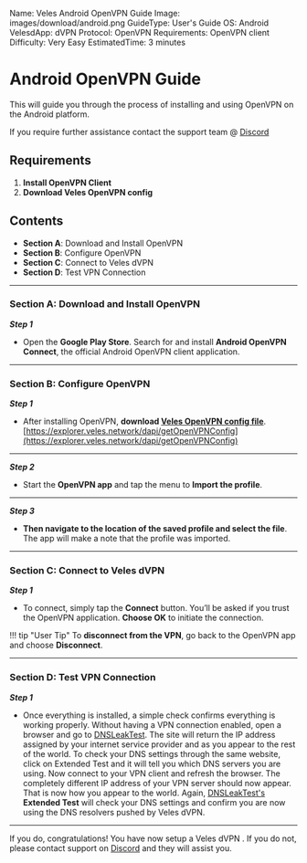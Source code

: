Name:               Veles Android OpenVPN Guide
Image:              images/download/android.png
GuideType:          User's Guide
OS:                 Android
VelesdApp:          dVPN
Protocol:           OpenVPN
Requirements:       OpenVPN client
Difficulty:         Very Easy
EstimatedTime:      3 minutes


# Android OpenVPN Guide 
This will guide you through the process of installing and using OpenVPN on the Android platform.  

If you require further assistance contact the support team @ [Discord](https://discord.gg/P528fGg)

## Requirements
1) **Install OpenVPN Client**  
2) **Download Veles OpenVPN config**  

## Contents
* **Section A**: Download and Install OpenVPN
* **Section B**: Configure OpenVPN
* **Section C**: Connect to Veles dVPN
* **Section D**: Test VPN Connection
***

### Section A: Download and Install OpenVPN

***Step 1***

* Open the **Google Play Store**. Search for and install **Android OpenVPN Connect**, the official Android OpenVPN client application.

***

### Section B: Configure OpenVPN

***Step 1***  

* After installing OpenVPN, **download [Veles OpenVPN config file](https://explorer.veles.network/dapi/getOpenVPNConfig)**.  
[https://explorer.veles.network/dapi/getOpenVPNConfig](https://explorer.veles.network/dapi/getOpenVPNConfig)

***

***Step 2***  

* Start the **OpenVPN app** and tap the menu to **Import the profile**.

***

***Step 3***  

* **Then navigate to the location of the saved profile and select the file**. The app will make a note that the profile was imported.

***

### Section C: Connect to Veles dVPN 

***Step 1***  

* To connect, simply tap the **Connect** button. You’ll be asked if you trust the OpenVPN application. **Choose OK** to initiate the connection.  

!!! tip "User Tip"
	To **disconnect from the VPN**, go back to the OpenVPN app and choose **Disconnect**.  

***

### Section D: Test VPN Connection

***Step 1***  

* Once everything is installed, a simple check confirms everything is working properly. Without having a VPN connection enabled, open a browser and go to [DNSLeakTest](https://www.dnsleaktest.com/).
The site will return the IP address assigned by your internet service provider and as you appear to the rest of the world. To check your DNS settings through the same website, click on Extended Test and it will tell you which DNS servers you are using.
Now connect to your VPN client and refresh the browser. The completely different IP address of your VPN server should now appear. That is now how you appear to the world. Again, [DNSLeakTest's](https://www.dnsleaktest.com/) **Extended Test** will check your DNS settings and confirm you are now using the DNS resolvers pushed by Veles dVPN.

***

If you do, congratulations! You have now setup a Veles dVPN . If you do not, please contact support on [Discord](https://discord.gg/P528fGg) and they will assist you.  
